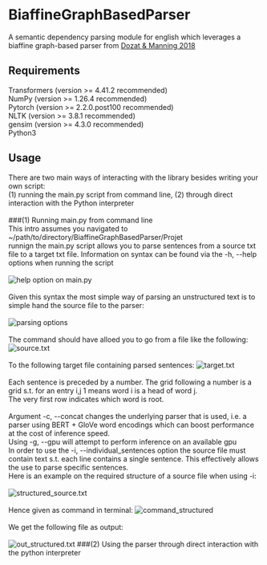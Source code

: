 # BiaffineGraphBasedParser
A semantic dependency parsing module for english which leverages a biaffine graph-based parser from [Dozat & Manning 2018](https://aclanthology.org/P18-2077/)

## Requirements
Transformers (version >= 4.41.2 recommended)<br>
NumPy (version >= 1.26.4 recommended)<br>
Pytorch (version >= 2.2.0.post100 recommended)<br>
NLTK (version >= 3.8.1 recommended)<br>
gensim (version >= 4.3.0 recommended)<br>
Python3<br>

## Usage
There are two main ways of interacting with the library besides writing your own script:<br> 
(1) running the main.py script from command line, (2) through direct interaction with the Python interpreter<br>
<br>
###(1) Running main.py from command line
<br>
This intro assumes you navigated to ~/path/to/directory/BiaffineGraphBasedParser/Projet<br>
runnign the main.py script allows you to parse sentences from a source txt file to a target txt file.
Information on syntax can be found via the -h, --help options when running the script
<br>
<br>
![help option on main.py](https://github.com/TJLeiber/BiaffineGraphBasedParser/blob/main/misc/Screenshot%202024-06-15%20at%2010.23.56.png)
<br>
<br>
Given this syntax the most simple way of parsing an unstructured text is to simple hand the source file to the parser:
<br>
<br>
![parsing options](https://github.com/TJLeiber/BiaffineGraphBasedParser/blob/main/misc/Screenshot%202024-06-15%20at%2010.49.12.png)
<br>
<br>
The command should have alloed you to go from a file like the following:
![source.txt](https://github.com/TJLeiber/BiaffineGraphBasedParser/blob/main/misc/Screenshot%202024-06-15%20at%2010.41.01.png)
<br>
<br>
To the following target file containing parsed sentences:
![target.txt](https://github.com/TJLeiber/BiaffineGraphBasedParser/blob/main/misc/Screenshot%202024-06-15%20at%2010.56.04.png)
<br>
<br>
Each sentence is preceded by a number. The grid following a number is a grid s.t. for an entry i,j 1 means word i is a head of word j.<br>
The very first row indicates which word is root.
<br>
<br> Argument -c, --concat changes the underlying parser that is used, i.e. a parser using BERT + GloVe word encodings which can boost performance at the cost of inference speed.<br>
Using -g, --gpu will attempt to perform inference on an available gpu<br>
In order to use the -i, --individual_sentences option the source file must contain text s.t. each line contains a single sentence. This effectively allows the use to parse specific sentences.<br>Here is an example on the required structure of a source file when using -i:<br><br>
![structured_source.txt](https://github.com/TJLeiber/BiaffineGraphBasedParser/blob/main/misc/Screenshot%202024-06-15%20at%2011.08.30.png)
<br>
<br>
Hence given as command in terminal:
![command_structured](https://github.com/TJLeiber/BiaffineGraphBasedParser/blob/main/misc/Screenshot%202024-06-15%20at%2011.15.56.png)
<br>
<br>
We get the following file as output:
<br>
<br>
![out_structured.txt](https://github.com/TJLeiber/BiaffineGraphBasedParser/blob/main/misc/Screenshot%202024-06-15%20at%2011.17.24.png)
###(2) Using the parser through direct interaction with the python interpreter
